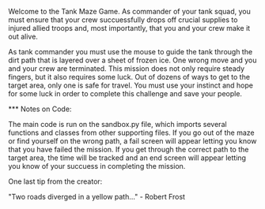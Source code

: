 Welcome to the Tank Maze Game. As commander of your tank squad, you must ensure that your crew succuessfully drops off crucial supplies to injured allied troops and, most importantly, that you and your crew make it out alive.

As tank commander you must use the mouse to guide the tank through the dirt path that is layered over a sheet of frozen ice. One wrong move and you and your crew are terminated. 
This mission does not only require steady fingers, but it also requires some luck. Out of dozens of ways to get to the target area, only one is safe for travel. You must use your instinct and hope for some luck in order to complete this challenge and save your people.



*** Notes on Code:

The main code is run on the sandbox.py file, which imports several functions and classes from other supporting files.
If you go out of the maze or find yourself on the wrong path, a fail screen will appear letting you know that you have failed the mission.
If you get through the correct path to the target area, the time will be tracked and an end screen will appear letting you know of your succuess in completing the mission.

One last tip from the creator:

"Two roads diverged in a yellow path..." - Robert Frost

